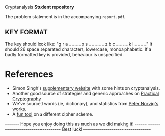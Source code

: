 Cryptanalysis
__Student repository__

The problem statement is in the accompanying `report.pdf`. 

 
 KEY FORMAT
 ----------
 The key should look like: "g r a _ _ _ _ p s _ _ _ _ _ z b c _ _ _ _ k l _ _ _ _"
 It should 26 space separated characters, lowercase, monoalphabetic. If a badly formatted
 key is provided, behaviour is unspecified.

# References
* Simon Singh's [supplementary
  website](http://www.simonsingh.net/The_Black_Chamber/chamberguide.html "The
  BLACK Chamber") with some hints on cryptanalysis.
* Another good source of strategies and generic approaches on [Practical
  Cryptography](http://practicalcryptography.com/cryptanalysis/).
* We've sourced words (ie, dictionary), and statistics from [Peter Norvig's
  works](http://norvig.com/mayzner.html).
* A [fun tool](https://www.guballa.de/vigenere-solver) on a different cipher
  scheme.

------- Hope you enjoy doing this  as much as we did making it! ------
---------------------------------- Best luck! ----------------------------------
